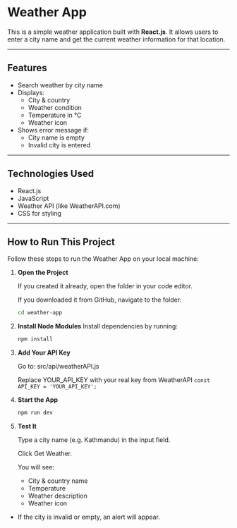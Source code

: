 # Weather App

This is a simple weather application built with **React.js**. It allows users to enter a city name and get the current weather information for that location.

---

## Features

- Search weather by city name
- Displays:
  - City & country
  - Weather condition
  - Temperature in °C
  - Weather icon
- Shows error message if:
  - City name is empty
  - Invalid city is entered

---

## Technologies Used

- React.js
- JavaScript
- Weather API (like WeatherAPI.com)
- CSS for styling

---

##  How to Run This Project

Follow these steps to run the Weather App on your local machine:

1. **Open the Project**

   If you created it already, open the folder in your code editor.

   If you downloaded it from GitHub, navigate to the folder:

   ```bash
   cd weather-app
   
2. **Install Node Modules**
    Install dependencies by running:

    ```bash
    npm install

3. **Add Your API Key**

    Go to: src/api/weatherAPI.js
    
    Replace YOUR_API_KEY with your real key from WeatherAPI
    ```const API_KEY = 'YOUR_API_KEY';```

4. **Start the App**
    ```bash
    npm run dev

5. **Test It**
   
    Type a city name (e.g. Kathmandu) in the input field.
   
    Click Get Weather.
   
    You will see:
    - City & country name
    - Temperature
    - Weather description
    - Weather icon

  - If the city is invalid or empty, an alert will appear.
